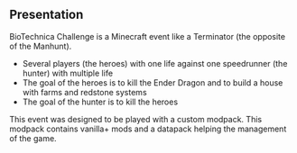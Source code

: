 ## Presentation

BioTechnica Challenge is a Minecraft event like a Terminator (the opposite of the Manhunt).

- Several players (the heroes) with one life against one speedrunner (the hunter) with multiple life
- The goal of the heroes is to kill the Ender Dragon and to build a house with farms and redstone systems
- The goal of the hunter is to kill the heroes

This event was designed to be played with a custom modpack.
This modpack contains vanilla+ mods and a datapack helping the management of the game.
